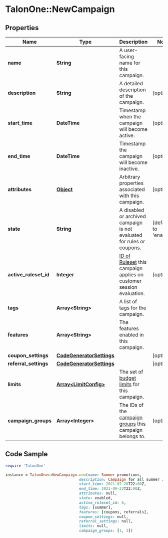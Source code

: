 # TalonOne::NewCampaign

## Properties

Name | Type | Description | Notes
------------ | ------------- | ------------- | -------------
**name** | **String** | A user-facing name for this campaign. | 
**description** | **String** | A detailed description of the campaign. | [optional] 
**start_time** | **DateTime** | Timestamp when the campaign will become active. | [optional] 
**end_time** | **DateTime** | Timestamp the campaign will become inactive. | [optional] 
**attributes** | [**Object**](.md) | Arbitrary properties associated with this campaign. | [optional] 
**state** | **String** | A disabled or archived campaign is not evaluated for rules or coupons.  | [default to &#39;enabled&#39;]
**active_ruleset_id** | **Integer** | [ID of Ruleset](https://docs.talon.one/management-api#operation/getRulesets) this campaign applies on customer session evaluation.  | [optional] 
**tags** | **Array&lt;String&gt;** | A list of tags for the campaign. | 
**features** | **Array&lt;String&gt;** | The features enabled in this campaign. | 
**coupon_settings** | [**CodeGeneratorSettings**](CodeGeneratorSettings.md) |  | [optional] 
**referral_settings** | [**CodeGeneratorSettings**](CodeGeneratorSettings.md) |  | [optional] 
**limits** | [**Array&lt;LimitConfig&gt;**](LimitConfig.md) | The set of [budget limits](https://docs.talon.one/docs/product/campaigns/settings/managing-campaign-budgets) for this campaign.  | 
**campaign_groups** | **Array&lt;Integer&gt;** | The IDs of the [campaign groups](https://docs.talon.one/docs/product/account/managing-campaign-groups) this campaign belongs to.  | [optional] 

## Code Sample

```ruby
require 'TalonOne'

instance = TalonOne::NewCampaign.new(name: Summer promotions,
                                 description: Campaign for all summer 2021 promotions,
                                 start_time: 2021-07-20T22:00Z,
                                 end_time: 2021-09-22T22:00Z,
                                 attributes: null,
                                 state: enabled,
                                 active_ruleset_id: 6,
                                 tags: [summer],
                                 features: [coupons, referrals],
                                 coupon_settings: null,
                                 referral_settings: null,
                                 limits: null,
                                 campaign_groups: [1, 3])
```


